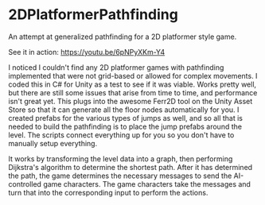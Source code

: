 # 2DPlatformerPathfinding
An attempt at generalized pathfinding for a 2D platformer style game.

See it in action: https://youtu.be/6pNPyXKm-Y4

I noticed I couldn't find any 2D platformer games with pathfinding implemented that were not grid-based or allowed for complex movements. I coded this in C# for Unity as a test to see if it was viable. Works pretty well, but there are still some issues that arise from time to time, and performance isn't great yet. This plugs into the awesome Ferr2D tool on the Unity Asset Store so that it can generate all the floor nodes automatically for you. I created prefabs for the various types of jumps as well, and so all that is needed to build the pathfinding is to place the jump prefabs around the level. The scripts connect everything up for you so you don't have to manually setup everything.

It works by transforming the level data into a graph, then performing Dijkstra's algorithm to determine the shortest path. After it has determined the path, the game determines the necessary messages to send the AI-controlled game characters. The game characters take the messages and turn that into the corresponding input to perform the actions.
